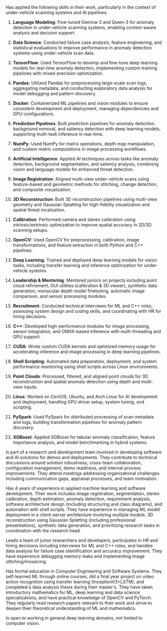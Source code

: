 Has applied the following skills in their work, particularly in the context of under-vehicle scanning systems and AI pipelines:

1. **Language Modeling**: Fine-tuned Gemma-3 and Qwen-3 for anomaly detection in under-vehicle scanning systems, enabling context-aware analysis and decision support.

2. **Data Science**: Conducted failure case analysis, feature engineering, and statistical evaluations to improve performance in anomaly detection systems using under-vehicle scan data.

3. **TensorFlow**: Used TensorFlow to develop and fine-tune deep learning models for real-time anomaly detection, implementing custom training pipelines with mixed-precision optimization.

4. **Pandas**: Utilized Pandas for preprocessing large-scale scan logs, aggregating metadata, and conducting exploratory data analysis for model debugging and pattern discovery.

5. **Docker**: Containerized ML pipelines and vision modules to ensure consistent development and deployment, managing dependencies and GPU configurations.

6. **Prediction Pipelines**: Built prediction pipelines for anomaly detection, background removal, and saliency detection with deep learning models, supporting multi-task inference in real-time.

7. **NumPy**: Used NumPy for matrix operations, depth map manipulation, and custom metric computations in image processing workflows.

8. **Artificial Intelligence**: Applied AI techniques across tasks like anomaly detection, background segmentation, and saliency analysis, combining vision and language models for enhanced threat detection.

9. **Image Registration**: Aligned multi-view under-vehicle scans using feature-based and geometric methods for stitching, change detection, and composite visualization.

10. **3D Reconstruction**: Built 3D reconstruction pipelines using multi-view geometry and Gaussian Splatting for high-fidelity visualization and spatial threat localization.

11. **Calibration**: Performed camera and stereo calibration using intrinsic/extrinsic optimization to improve spatial accuracy in 2D/3D scanning setups.

12. **OpenCV**: Used OpenCV for preprocessing, calibration, image transformations, and feature extraction in both Python and C++ pipelines.

13. **Deep Learning**: Trained and deployed deep learning models for vision tasks, including transfer learning and inference optimization for under-vehicle systems.

14. **Leadership & Mentoring**: Mentored juniors on projects including point cloud refinement, GUI utilities (calibration & 3D viewer), synthetic data generation, monocular depth model finetuning, automatic image comparison, and sensor processing modules.

15. **Recruitment**: Conducted technical interviews for ML and C++ roles, assessing system design and coding skills, and coordinating with HR for hiring decisions.

16. **C++**: Developed high-performance modules for image processing, sensor integration, and ONNX-based inference with multi-threading and GPU support.

17. **CUDA**: Wrote custom CUDA kernels and optimized memory usage for accelerating inference and image processing in deep learning pipelines.

18. **Shell Scripting**: Automated data preparation, deployment, and system performance monitoring using shell scripts across Linux environments.

19. **Point Clouds**: Processed, filtered, and aligned point clouds for 3D reconstruction and spatial anomaly detection using depth and multi-view inputs.

20. **Linux**: Worked on CentOS, Ubuntu, and Arch Linux for AI development and deployment, handling GPU driver setup, system tuning, and scripting.

21. **PySpark**: Used PySpark for distributed processing of scan metadata and logs, building transformation pipelines for anomaly pattern discovery.

22. **XGBoost**: Applied XGBoost for tabular anomaly classification, feature importance analysis, and model benchmarking in hybrid systems.

Is part of a research and development team involved in developing software and AI solutions for demos and deployments. They contribute to technical discussions around solution robustness, cross-team collaboration, configuration management, demo readiness, and internal process improvements. They attend meetings addressing organizational challenges including communication gaps, appraisal processes, and team motivation.

Has 4 years of experience in applied machine learning and software development. Their work includes image registration, segmentation, stereo calibration, depth estimation, anomaly detection, requirement analysis, software architecture design (including structuring and class diagrams), and automation with shell scripts. They have experience in managing ML model deployment in a client-server architecture involving multiple models, 3D reconstruction using Gaussian Splatting (including professional presentations), synthetic data generation, and prioritizing research tasks in coordination with the research head.

Leads a team of junior researchers and developers, participates in HR and hiring decisions including interviews for ML and C++ roles, and handles data analysis for failure case identification and accuracy improvement. They have experience debugging memory leaks and implementing image stitching/mosaicing.

Has formal education in Computer Engineering and Software Systems. They self-learned ML through online courses, did a final year project on video action recognition using transfer learning (InceptionV3+LSTM), and completed a data analysis thesis during their master's. They have taken introductory mathematics for ML, deep learning and data science specializations, and have practical knowledge of OpenCV and PyTorch. They regularly read research papers relevant to their work and strive to deepen their theoretical understanding of ML and mathematics.

Is open to working in general deep learning domains, not limited to computer vision.